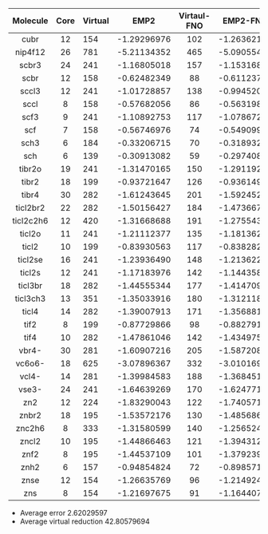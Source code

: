 |Molecule | Core | Virtual | EMP2 | Virtaul-FNO | EMP2-FNO |  %MP2  |  %Vir  |
|:-------:|:----:|:--------|:----:|:-----------:|:--------:|:------:|:------:|
|cubr | 12 | 154 | -1.29296976 |          102 | -1.26362143 |   2.26983886 | 33.76623377 |
|nip4f12 | 26 | 781 | -5.21134352 |       465 | -5.09055462 |   2.31780729 | 40.46094750 |
|scbr3 | 24 | 241 | -1.16805018 |         157 | -1.15316860 |   1.27405314 | 34.85477178 |
|scbr | 12 | 158 | -0.62482349 |          88 | -0.61123798 |    2.17429566 | 44.30379747 |
|sccl3 | 12 | 241 | -1.01728857 |         138 | -0.99452019 |   2.23814370 | 42.73858921 |
|sccl | 8 | 158 | -0.57682056 |           86 | -0.56319870 |    2.36154204 | 45.56962025 |
|scf3 | 9 | 241 | -1.10892753 |           117 | -1.07867257 |   2.72830813 | 51.45228216 |
|scf | 7 | 158 | -0.56746976 |            74 | -0.54909957 |    3.23721038 | 53.16455696 |
|sch3 | 6 | 184 | -0.33206715 |           70 | -0.31893218 |    3.95551623 | 61.95652174 |
|sch | 6 | 139 | -0.30913082 |            59 | -0.29740837 |    3.79206771 | 57.55395683 |
|tibr2o | 19 | 241 | -1.31470165 |        150 | -1.29119286 |   1.78814638 | 37.75933610 |
|tibr2 | 18 | 199 | -0.93721647 |         126 | -0.93614961 |   0.11383283 | 36.68341709 |
|tibr4 | 30 | 282 | -1.61243645 |         201 | -1.59245283 |   1.23934311 | 28.72340426 |
|ticl2br2 | 22 | 282 | -1.50156427 |      184 | -1.47366726 |   1.85786320 | 34.75177305 |
|ticl2c2h6 | 12 | 420 | -1.31668688 |     191 | -1.27554388 |   3.12473684 | 54.52380952 |
|ticl2o | 11 | 241 | -1.21112377 |        135 | -1.18136272 |   2.45730872 | 43.98340249 |
|ticl2 | 10 | 199 | -0.83930563 |         117 | -0.83828281 |   0.12186502 | 41.20603015 |
|ticl2se | 16 | 241 | -1.23936490 |       148 | -1.21362273 |   2.07704527 | 38.58921162 |
|ticl2s | 12 | 241 | -1.17183976 |        142 | -1.14435814 |   2.34516876 | 41.07883817 |
|ticl3br | 18 | 282 | -1.44555344 |       177 | -1.41470949 |   2.13371219 | 37.23404255 |
|ticl3ch3 | 13 | 351 | -1.35033916 |      180 | -1.31211817 |   2.83047335 | 48.71794872 |
|ticl4 | 14 | 282 | -1.39007913 |         171 | -1.35688174 |   2.38816549 | 39.36170213 |
|tif2 | 8 | 199 | -0.87729866 |           98 | -0.88279175 |    0.62613683 | 50.75376884 |
|tif4 | 10 | 282 | -1.47861046 |          142 | -1.43497565 |   2.95106867 | 49.64539007 |
|vbr4- | 30 | 281 | -1.60907216 |         205 | -1.58720885 |   1.35875261 | 27.04626335 |
|vc6o6- | 18 | 625 | -3.07896367 |        332 | -3.01016926 |   2.23433653 | 46.88000000 |
|vcl4- | 14 | 281 | -1.39984583 |         188 | -1.36845190 |   2.24267054 | 33.09608541 |
|vse3- | 24 | 241 | -1.64639269 |         170 | -1.62477123 |   1.31326263 | 29.46058091 |
|zn2 | 12 | 224 | -1.83290043 |           122 | -1.74057124 |   5.03732710 | 45.53571429 |
|znbr2 | 18 | 195 | -1.53572176 |         130 | -1.48568624 |   3.25811103 | 33.33333333 |
|znc2h6 | 8 | 333 | -1.31580599 |         140 | -1.25652498 |   4.50530021 | 57.95795796 |
|zncl2 | 10 | 195 | -1.44866463 |         121 | -1.39431244 |   3.75188217 | 37.94871795 |
|znf2 | 8 | 195 | -1.44537109 |           101 | -1.37923904 |   4.57543744 | 48.20512821 |
|znh2 | 6 | 157 | -0.94854824 |           72 | -0.89857120 |    5.26879266 | 54.14012739 |
|znse | 12 | 154 | -1.26635769 |          96 | -1.21492481 |    4.06148124 | 37.66233766 |
|zns | 8 | 154 | -1.21697675 |            91 | -1.16440760 |    4.31965114 | 40.90909091 |
 
* Average error 2.62029597
* Average virtual reduction 42.80579694
